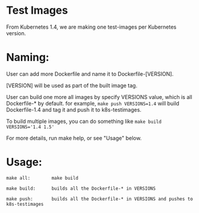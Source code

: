 # Test Images

From Kubernetes 1.4, we are making one test-images per Kubernetes version.


# Naming:
User can add more Dockerfile and name it to Dockerfile-[VERSION].

[VERSION] will be used as part of the built image tag.


User can build one more all images by specify VERSIONS value, which is all Dockerfile-* by default.
for example, `make push VERSIONS=1.4` will build Dockerfile-1.4 and tag it and push it to k8s-testimages.

To build multiple images, you can do something like `make build VERSIONS='1.4 1.5'`

For more details, run make help, or see "Usage" below.

# Usage:
`make all:        make build`

`make build:      builds all the Dockerfile-* in VERSIONS`

`make push:       builds all the Dockerfile-* in VERSIONS and pushes to k8s-testimages`

